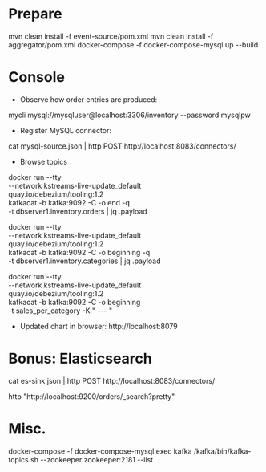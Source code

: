 # Prepare

mvn clean install -f event-source/pom.xml
mvn clean install -f aggregator/pom.xml
docker-compose -f docker-compose-mysql up --build

# Console

* Observe how order entries are produced:

mycli mysql://mysqluser@localhost:3306/inventory --password mysqlpw

* Register MySQL connector:

cat mysql-source.json | http POST http://localhost:8083/connectors/

* Browse topics

docker run --tty \
  --network kstreams-live-update_default \
  quay.io/debezium/tooling:1.2 \
  kafkacat -b kafka:9092 -C -o end -q \
  -t dbserver1.inventory.orders | jq .payload

docker run --tty \
  --network kstreams-live-update_default \
  quay.io/debezium/tooling:1.2 \
  kafkacat -b kafka:9092 -C -o beginning -q \
  -t dbserver1.inventory.categories | jq .payload

docker run --tty \
  --network kstreams-live-update_default \
  quay.io/debezium/tooling:1.2 \
  kafkacat -b kafka:9092 -C -o beginning \
  -t sales_per_category -K " --- "

* Updated chart in browser: http://localhost:8079

# Bonus: Elasticsearch

cat es-sink.json | http POST http://localhost:8083/connectors/

http "http://localhost:9200/orders/_search?pretty"

# Misc.

docker-compose  -f docker-compose-mysql exec kafka /kafka/bin/kafka-topics.sh --zookeeper zookeeper:2181 --list
